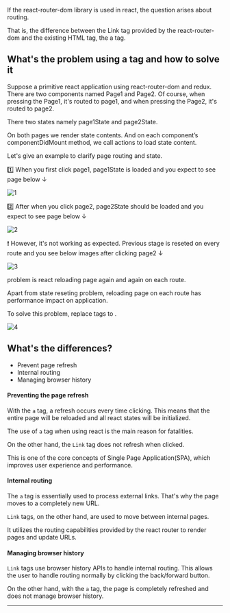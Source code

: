 If the react-router-dom library is used in react, the question arises about routing.

That is, the difference between the Link tag provided by the react-router-dom and the existing HTML tag, the a tag.

## What's the problem using a tag and how to solve it
Suppose a primitive react application using react-router-dom and redux. There are two components named Page1 and Page2. Of course, when pressing the Page1, it's routed to page1, and when pressing the Page2, it's routed to page2.

There two states namely page1State and page2State. 

On both pages we render state contents. And on each component’s componentDidMount method, we call actions to load state content.

Let's give an example to clarify page routing and state.

1️⃣ When you first click page1, page1State is loaded and you expect to see page below ↓

![1](https://github.com/jinscodes/Blog_nextJS/assets/87598134/b0fc3dc3-9ac3-4589-9b5f-ac51050b137a)

2️⃣ After when you click page2, page2State should be loaded and you expect to see page below ↓

![2](https://github.com/jinscodes/Blog_nextJS/assets/87598134/5f2272fe-2c1b-45cf-9922-d7650f7a7a7d)

❗️ However, it's not working as expected. Previous stage is reseted on every route and you see below images after clicking page2 ↓

![3](https://github.com/jinscodes/Blog_nextJS/assets/87598134/10f0bd0f-0cdf-44e4-a460-9156f8eeb308)

problem is react reloading page again and again on each route. 

Apart from state reseting problem, reloading page on each route has performance impact on application.

To solve this problem, replace <a> tags to <Link>.

![4](https://github.com/jinscodes/Blog_nextJS/assets/87598134/b2cdb1e9-c36b-4ed8-a5ff-8be79a8dff08)

## What's the differences?
- Prevent page refresh
- Internal routing
- Managing browser history

#### Preventing the page refresh
With the `a` tag, a refresh occurs every time clicking. This means that the entire page will be reloaded and all react states will be initialized.

The use of `a` tag when using react is the main reason for fatalities.

On the other hand, the `Link` tag does not refresh when clicked.

This is one of the core concepts of Single Page Application(SPA), which improves user experience and performance.

#### Internal routing
The `a` tag is essentially used to process external links. That's why the page moves to a completely new URL.

`Link` tags, on the other hand, are used to move between internal pages.

It utilizes the routing capabilities provided by the react router to render pages and update URLs.

#### Managing browser history
`Link` tags use browser history APIs to handle internal routing. This allows the user to handle routing normally by clicking the back/forward button.

On the other hand, with the `a` tag, the page is completely refreshed and does not manage browser history.

---
[](https://medium.com/@yavuz.gokirmak/why-you-should-use-link-instead-of-a-in-react-577a215a5bb8)

[](https://velog.io/@yeonsubaek/React-Link-vs-a-tag-ft.-react-router-dom)

[](https://gomgomkim.tistory.com/9)